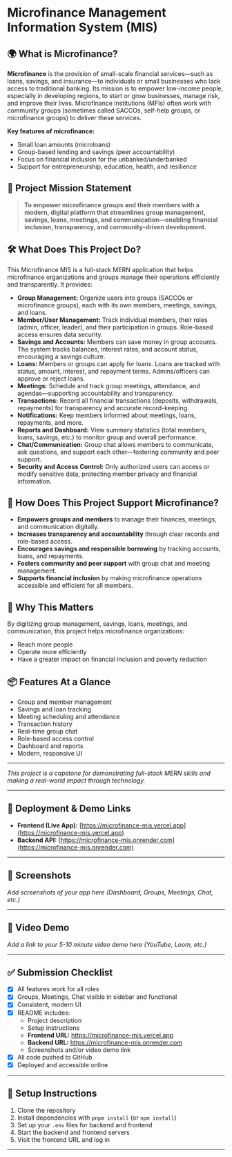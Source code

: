 # Microfinance Management Information System (MIS)

## 🌍 What is Microfinance?

**Microfinance** is the provision of small-scale financial services—such as loans, savings, and insurance—to individuals or small businesses who lack access to traditional banking. Its mission is to empower low-income people, especially in developing regions, to start or grow businesses, manage risk, and improve their lives. Microfinance institutions (MFIs) often work with community groups (sometimes called SACCOs, self-help groups, or microfinance groups) to deliver these services.

**Key features of microfinance:**
- Small loan amounts (microloans)
- Group-based lending and savings (peer accountability)
- Focus on financial inclusion for the unbanked/underbanked
- Support for entrepreneurship, education, health, and resilience

## 🎯 Project Mission Statement

> **To empower microfinance groups and their members with a modern, digital platform that streamlines group management, savings, loans, meetings, and communication—enabling financial inclusion, transparency, and community-driven development.**

## 🛠️ What Does This Project Do?

This Microfinance MIS is a full-stack MERN application that helps microfinance organizations and groups manage their operations efficiently and transparently. It provides:

- **Group Management:** Organize users into groups (SACCOs or microfinance groups), each with its own members, meetings, savings, and loans.
- **Member/User Management:** Track individual members, their roles (admin, officer, leader), and their participation in groups. Role-based access ensures data security.
- **Savings and Accounts:** Members can save money in group accounts. The system tracks balances, interest rates, and account status, encouraging a savings culture.
- **Loans:** Members or groups can apply for loans. Loans are tracked with status, amount, interest, and repayment terms. Admins/officers can approve or reject loans.
- **Meetings:** Schedule and track group meetings, attendance, and agendas—supporting accountability and transparency.
- **Transactions:** Record all financial transactions (deposits, withdrawals, repayments) for transparency and accurate record-keeping.
- **Notifications:** Keep members informed about meetings, loans, repayments, and more.
- **Reports and Dashboard:** View summary statistics (total members, loans, savings, etc.) to monitor group and overall performance.
- **Chat/Communication:** Group chat allows members to communicate, ask questions, and support each other—fostering community and peer support.
- **Security and Access Control:** Only authorized users can access or modify sensitive data, protecting member privacy and financial information.

## 🤝 How Does This Project Support Microfinance?

- **Empowers groups and members** to manage their finances, meetings, and communication digitally.
- **Increases transparency and accountability** through clear records and role-based access.
- **Encourages savings and responsible borrowing** by tracking accounts, loans, and repayments.
- **Fosters community and peer support** with group chat and meeting management.
- **Supports financial inclusion** by making microfinance operations accessible and efficient for all members.

## 🚀 Why This Matters

By digitizing group management, savings, loans, meetings, and communication, this project helps microfinance organizations:
- Reach more people
- Operate more efficiently
- Have a greater impact on financial inclusion and poverty reduction

## 📦 Features At a Glance
- Group and member management
- Savings and loan tracking
- Meeting scheduling and attendance
- Transaction history
- Real-time group chat
- Role-based access control
- Dashboard and reports
- Modern, responsive UI

---

*This project is a capstone for demonstrating full-stack MERN skills and making a real-world impact through technology.*

---

## 🚀 Deployment & Demo Links

- **Frontend (Live App):** [https://microfinance-mis.vercel.app](https://microfinance-mis.vercel.app)
- **Backend API:** [https://microfinance-mis.onrender.com](https://microfinance-mis.onrender.com)

---

## 📸 Screenshots

_Add screenshots of your app here (Dashboard, Groups, Meetings, Chat, etc.)_

---

## 🎥 Video Demo

_Add a link to your 5-10 minute video demo here (YouTube, Loom, etc.)_

---

## ✅ Submission Checklist

- [x] All features work for all roles
- [x] Groups, Meetings, Chat visible in sidebar and functional
- [x] Consistent, modern UI
- [x] README includes:
  - Project description
  - Setup instructions
  - **Frontend URL:** https://microfinance-mis.vercel.app
  - **Backend URL:** https://microfinance-mis.onrender.com
  - Screenshots and/or video demo link
- [x] All code pushed to GitHub
- [x] Deployed and accessible online

---

## 📝 Setup Instructions

1. Clone the repository
2. Install dependencies with `pnpm install` (or `npm install`)
3. Set up your `.env` files for backend and frontend
4. Start the backend and frontend servers
5. Visit the frontend URL and log in

---
